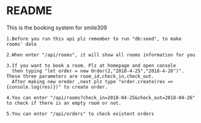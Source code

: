 # README


This is the booking system for smile309

    1.Before you run this api plz remember to run "db:seed", to make rooms' data
    
    2.When enter "/api/rooms", it will show all rooms information for you
    
    3.If you want to book a room. Plz at homepage and open console
      then typing "let order = new Order(2,"2018-4-25","2018-4-26")". These three parameters are room_id,check_in,check_out.
      After making new oreder ,next plz type "order.create(res => {console.log(res)})" to create order.
    
    4.You can enter "/api/rooms?check_in=2018-04-25&check_out=2018-04-26" to check if there is an empty room or not.
    
    5.You can enter "/api/orders" to check existent orders


